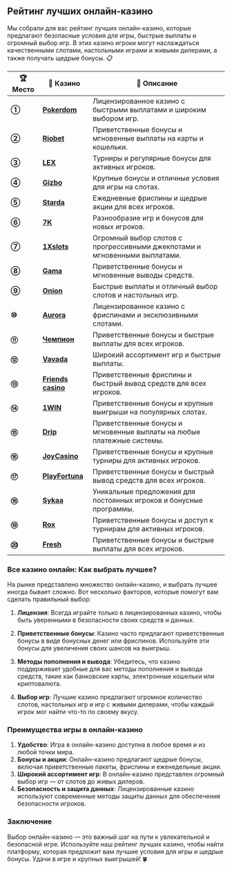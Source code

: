 ## Рейтинг лучших онлайн-казино

Мы собрали для вас рейтинг лучших онлайн-казино, которые предлагают безопасные условия для игры, быстрые выплаты и огромный выбор игр. В этих казино игроки могут наслаждаться качественными слотами, настольными играми и живыми дилерами, а также получать щедрые бонусы. 📋

| **🏆 Место** | **🎰 Казино** | **💬 Описание** |
|-------------|-------------|----------------|
| **①** | [**Pokerdom**](https://brandplay.link/4k77v2yx) | Лицензированное казино с быстрыми выплатами и широким выбором игр. |
| **②** | [**Riobet**](https://brandplay.link/7xBLTPyj) | Приветственные бонусы и мгновенные выплаты на карты и кошельки. |
| **③** | [**LEX**](https://brandplay.link/zW4hdDFV) | Турниры и регулярные бонусы для активных игроков. |
| **④** | [**Gizbo**](https://brandplay.link/bprXw4YV) | Крупные бонусы и отличные условия для игры на слотах. |
| **⑤** | [**Starda**](https://brandplay.link/fB7xwRFL) | Ежедневные фриспины и щедрые акции для всех игроков. |
| **⑥** | [**7K**](https://brandplay.link/BvQyFShp) | Разнообразие игр и бонусов для новых игроков. |
| **⑦** | [**1Xslots**](https://brandplay.link/hSB1khtr) | Огромный выбор слотов с прогрессивными джекпотами и мгновенными выплатами. |
| **⑧** | [**Gama**](https://brandplay.link/j6NMKsDz) | Приветственные бонусы и мгновенные выводы средств. |
| **⑨** | [**Onion**](https://brandplay.link/zBGRVpQ9) | Быстрые выплаты и отличный выбор слотов и настольных игр. |
| **⑩** | [**Aurora**](https://10trafic-stat2.com/click/668546556bcc6313411604bd/6766/13032/subaccount) | Лицензированное казино с фриспинами и эксклюзивными слотами. |
| **⑪** | [**Чемпион**](https://temon-gter.cfd/go/lRq?p80412p304504pcc44t17455) | Приветственные бонусы и быстрые выплаты для всех игроков. |
| **⑫** | [**Vavada**](https://vavadapartner.pro/?promo=ea5c9275-6854-4505-94fc-95ab18221945-linkb2) | Широкий ассортимент игр и быстрые выплаты. |
| **⑬** | [**Friends casino**](https://gofriends.vc/linkb2) | Приветственные фриспины и быстрый вывод средств для всех игроков. |
| **⑭** | [**1WIN**](https://brandplay.link/smXVpBbG) | Приветственные бонусы и крупные выигрыши на популярных слотах. |
| **⑮** | [**Drip**](https://drp-ircp01.com/c07e6a3db) | Приветственные бонусы и мгновенные выплаты на любые платежные системы. |
| **⑯** | [**JoyCasino**](https://rpc30.call2me.pro/?/ru/registration?apkpop=0&partner=p24970p3291217pc98f) | Приветственные бонусы и крупные турниры для активных игроков. |
| **⑰** | [**PlayFortuna**](https://fortunapromo.net/alt/playfortuna/registration?0dc4a9362a71feb7e3f165fb8e766f70) | Приветственные бонусы и быстрый вывод средств для всех игроков. |
| **⑱** | [**Sykaa**](https://s-two-way.com/?source=linkb2&pid=30697) | Уникальные предложения для постоянных игроков и бонусные программы. |
| **⑲** | [**Rox**](https://rox-pvwfpjgcxe.com/cb1ee18a5) | Приветственные бонусы и доступ к турнирам для активных игроков. |
| **⑳** | [**Fresh**](https://fresh-eumwkxwao.com/c3f7b485d) | Приветственные бонусы и быстрые выплаты для всех игроков. |

### Все казино онлайн: Как выбрать лучшее?

На рынке представлено множество онлайн-казино, и выбрать лучшее иногда бывает сложно. Вот несколько факторов, которые помогут вам сделать правильный выбор:

1. **Лицензия**: Всегда играйте только в лицензированных казино, чтобы быть уверенными в безопасности своих средств и данных.
   
2. **Приветственные бонусы**: Казино часто предлагают приветственные бонусы в виде бонусных денег или фриспинов. Используйте эти бонусы для увеличения своих шансов на выигрыш.
   
3. **Методы пополнения и вывода**: Убедитесь, что казино поддерживает удобные для вас методы пополнения и вывода средств, такие как банковские карты, электронные кошельки или криптовалюта.
   
4. **Выбор игр**: Лучшие казино предлагают огромное количество слотов, настольных игр и игр с живыми дилерами, чтобы каждый игрок мог найти что-то по своему вкусу.

### Преимущества игры в онлайн-казино

1. **Удобство**: Игра в онлайн-казино доступна в любое время и из любой точки мира.
2. **Бонусы и акции**: Онлайн-казино предлагают щедрые бонусы, включая приветственные пакеты, фриспины и еженедельные акции.
3. **Широкий ассортимент игр**: В онлайн-казино представлен огромный выбор игр — от слотов до живых дилеров.
4. **Безопасность и защита данных**: Лицензированные казино используют современные методы защиты данных для обеспечения безопасности игроков.

### Заключение
Выбор онлайн-казино — это важный шаг на пути к увлекательной и безопасной игре. Используйте наш рейтинг лучших казино, чтобы найти платформу, которая предложит вам лучшие условия для игры и щедрые бонусы. Удачи в игре и крупных выигрышей! 🍀
